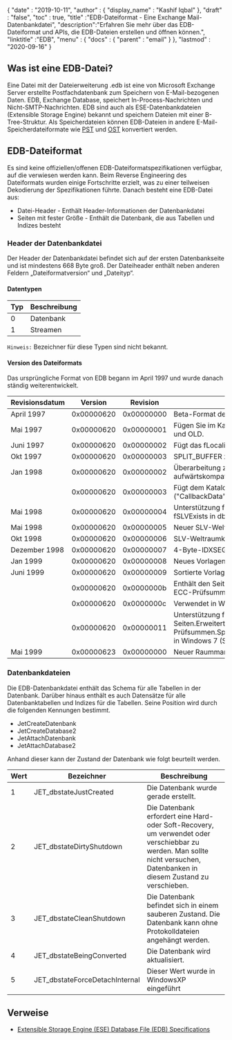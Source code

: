 {
  "date" : "2019-10-11",
  "author" : {
    "display_name" : "Kashif Iqbal"
},
  "draft" : "false",
  "toc" : true,
  "title" :"EDB-Dateiformat - Eine Exchange Mail-Datenbankdatei",
  "description":"Erfahren Sie mehr über das EDB-Dateiformat und APIs, die EDB-Dateien erstellen und öffnen können.",
  "linktitle" :"EDB",
  "menu" : {
    "docs" : {
      "parent" : "email"
}
},
  "lastmod" : "2020-09-16"
}

## Was ist eine EDB-Datei?

Eine Datei mit der Dateierweiterung .edb ist eine von Microsoft Exchange Server erstellte Postfachdatenbank zum Speichern von E-Mail-bezogenen Daten. EDB, Exchange Database, speichert In-Process-Nachrichten und Nicht-SMTP-Nachrichten. EDB sind auch als ESE-Datenbankdateien (Extensible Storage Engine) bekannt und speichern Dateien mit einer B-Tree-Struktur. Als Speicherdateien können EDB-Dateien in andere E-Mail-Speicherdateiformate wie [PST](/de/email/pst/) und [OST](/de/email/ost/) konvertiert werden.

## EDB-Dateiformat

Es sind keine offiziellen/offenen EDB-Dateiformatspezifikationen verfügbar, auf die verwiesen werden kann. Beim Reverse Engineering des Dateiformats wurden einige Fortschritte erzielt, was zu einer teilweisen Dekodierung der Spezifikationen führte. Danach besteht eine EDB-Datei aus:
* Datei-Header - Enthält Header-Informationen der Datenbankdatei
* Seiten mit fester Größe - Enthält die Datenbank, die aus Tabellen und Indizes besteht

### Header der Datenbankdatei
Der Header der Datenbankdatei befindet sich auf der ersten Datenbankseite und ist mindestens 668 Byte groß. Der Dateiheader enthält neben anderen Feldern „Dateiformatversion“ und „Dateityp“.

#### Datentypen
|Typ|Beschreibung
---|---|
|0| Datenbank|
|1| Streamen|

`Hinweis:` Bezeichner für diese Typen sind nicht bekannt.

#### Version des Dateiformats
Das ursprüngliche Format von EDB begann im April 1997 und wurde danach ständig weiterentwickelt.

|Revisionsdatum|Version|Revision|Beschreibung
---|---|---|---|
|April 1997| 0x00000620|0x00000000| Beta-Format des ursprünglichen Betriebssystems.|
|Mai 1997 |0x00000620|0x00000001| Fügen Sie im Katalog Spalten für die bedingte Indizierung und OLD.| hinzu
|Juni 1997|0x00000620|0x00000002|Fügt das fLocalizedText-Flag in IDB hinzu.|
|Okt 1997|0x00000620|0x00000003|SPLIT_BUFFER zu Space-Tree-Stammseiten hinzufügen.|
|Jan 1998|0x00000620|0x00000002|Überarbeitung zurücksetzen, damit ESE97 aufwärtskompatibel bleibt.|
||0x00000620|0x00000003|Fügt dem Katalog neue getaggte Spalten hinzu ("CallbackData" und "CallbackDependencies").|
|Mai 1998|0x00000620|0x00000004|Unterstützung für Super Long Value (SLV): signSLV, fSLVExists in dbheader.|
|Mai 1998|0x00000620|0x00000005|Neuer SLV-Weltraumbaum.|
|Okt 1998|0x00000620|0x00000006|SLV-Weltraumkarte.|
|Dezember 1998|0x00000620|0x00000007|4-Byte-IDXSEG.|
|Jan 1999|0x00000620|0x00000008|Neues Vorlagenspaltenformat.|
|Juni 1999|0x00000620|0x00000009|Sortierte Vorlagenspalten. Verwendet in Windows XP SP3|
||0x00000620|0x0000000b|Enthält den Seitenkopf mit der in Exchange verwendeten ECC-Prüfsumme|
||0x00000620|0x0000000c|Verwendet in Windows Vista (SP0)|
||0x00000620|0x00000011|Unterstützung für 2-KiB-, 16-KiB- und 32-KiB-Seiten.Erweiterter Seitenkopf mit zusätzlichen ECC-Prüfsummen.Spaltenkomprimierung.Leerzeichen.Verwendet in Windows 7 (SP0)|
|Mai 1999|0x00000623|0x00000000|Neuer Raummanager.|

### Datenbankdateien

Die EDB-Datenbankdatei enthält das Schema für alle Tabellen in der Datenbank. Darüber hinaus enthält es auch Datensätze für alle Datenbanktabellen und Indizes für die Tabellen. Seine Position wird durch die folgenden Kennungen bestimmt.

* JetCreateDatenbank
* JetCreateDatabase2
* JetAttachDatenbank
* JetAttachDatabase2

Anhand dieser kann der Zustand der Datenbank wie folgt beurteilt werden.

|Wert|Bezeichner|Beschreibung
---|---|---|
|1|JET_dbstateJustCreated|Die Datenbank wurde gerade erstellt.|
|2|JET_dbstateDirtyShutdown|Die Datenbank erfordert eine Hard- oder Soft-Recovery, um verwendet oder verschiebbar zu werden. Man sollte nicht versuchen, Datenbanken in diesem Zustand zu verschieben.|
|3|JET_dbstateCleanShutdown|Die Datenbank befindet sich in einem sauberen Zustand. Die Datenbank kann ohne Protokolldateien angehängt werden.|
|4|JET_dbstateBeingConverted|Die Datenbank wird aktualisiert.|
|5|JET_dbstateForceDetachInternal|Dieser Wert wurde in WindowsXP eingeführt|
 

## Verweise
* [Extensible Storage Engine (ESE) Database File (EDB) Specifications](https://github.com/libyal/libesedb/tree/master/documentation)

